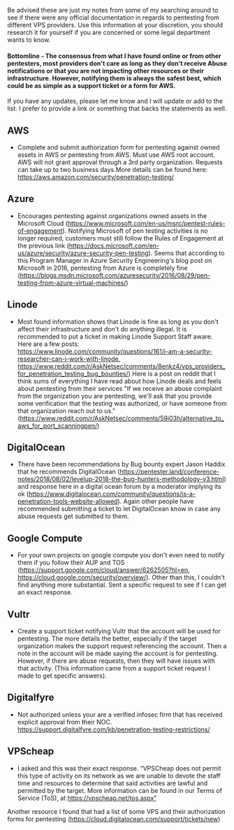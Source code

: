 Be advised these are just my notes from some of my searching around to see if there were any official documentation in regards to pentesting from different VPS providers. Use this information at your discretion, you should research it for yourself if you are concerned or some legal department wants to know. 

#### Bottomline - The consensus from what I have found online or from other pentesters, most providers don't care as long as they don't receive Abuse notifications or that you are not impacting other resources or their infrastructure. However, notifying them is always the safest best, which could be as simple as a support ticket or a form for AWS.

If you have any updates, please let me know and I will update or add to the list. I prefer to provide a link or something that backs the statements as well.

## AWS 
- Complete and submit authorization form for pentesting against owned assets in AWS or pentesting from AWS. Must use AWS root account. AWS will not grant approval through a 3rd party organization. Requests can take up to two business days.More details can be found here: https://aws.amazon.com/security/penetration-testing/

## Azure 
- Encourages pentesting against organizations owned assets in the Microsoft Cloud (https://www.microsoft.com/en-us/msrc/pentest-rules-of-engagement). Notifying Microsoft of pen testing activities is no longer required, customers must still follow the Rules of Engagement at the previous link (https://docs.microsoft.com/en-us/azure/security/azure-security-pen-testing).  Seems that according to this Program Manager in Azure Security Engineering's blog post on Microsoft in 2016, pentesting from Azure is completely fine (https://blogs.msdn.microsoft.com/azuresecurity/2016/08/29/pen-testing-from-azure-virtual-machines/)

## Linode 
- Most found information shows that Linode is fine as long as you don't affect their infrastructure and don't do anything illegal. It is recommended to put a ticket in making Linode Support Staff aware. Here are a few posts: https://www.linode.com/community/questions/161/i-am-a-security-researcher-can-i-work-with-linode, https://www.reddit.com/r/AskNetsec/comments/8enkz4/vps_providers_for_penetration_testing_bug_bounties/)
Here is a post on reddit that I think sums of everything I have read about how Linode deals and feels about pentesting from their services "If we receive an abuse complaint from the organization you are pentesting, we'll ask that you provide some verification that the testing was authorized, or have someone from that organization reach out to us." (https://www.reddit.com/r/AskNetsec/comments/59i03h/alternative_to_aws_for_port_scanningpen/)

## DigitalOcean 
- There have been recommendations by Bug bounty expert Jason Haddix that he recommends DigitalOcean (https://pentester.land/conference-notes/2018/08/02/levelup-2018-the-bug-hunters-methodology-v3.html) and response here in a digital ocean forum by a moderator implying its ok (https://www.digitalocean.com/community/questions/is-a-penetration-tools-website-allowed). Again other people have recommended submitting a ticket to let DigitalOcean know in case any abuse requests get submitted to them.

## Google Compute 
- For your own projects on google compute you don't even need to notify them if you follow their AUP and TOS (https://support.google.com/cloud/answer/6262505?hl=en, https://cloud.google.com/security/overview/). Other than this, I couldn't find anything more substantial. Sent a specific request to see if I can get an exact response. 

## Vultr 
- Create a support ticket notifying Vultr that the account will be used for pentesting. The more details the better, especially if the target organization makes the support request referencing the account. Then a note in the account will be made saying the account is for pentesting. However, if there are abuse requests, then they will have issues with that activity. (This information came from a support ticket request I made to get specific answers).

## Digitalfyre 
- Not authorized unless your are a verified infosec firm that has received explicit approval from their NOC. https://support.digitalfyre.com/kb/penetration-testing-restrictions/

## VPScheap 
- I asked and this was their exact response. “VPSCheap does not permit this type of activity on its network as we are unable to devote the staff time and resources to determine that said activities are lawful and permitted by the target. More information can be found in our Terms of Service (ToS), at https://vpscheap.net/tos.aspx”




Another resource I found that had a list of some VPS and their authorization forms for pentesting (https://cloud.digitalocean.com/support/tickets/new)
